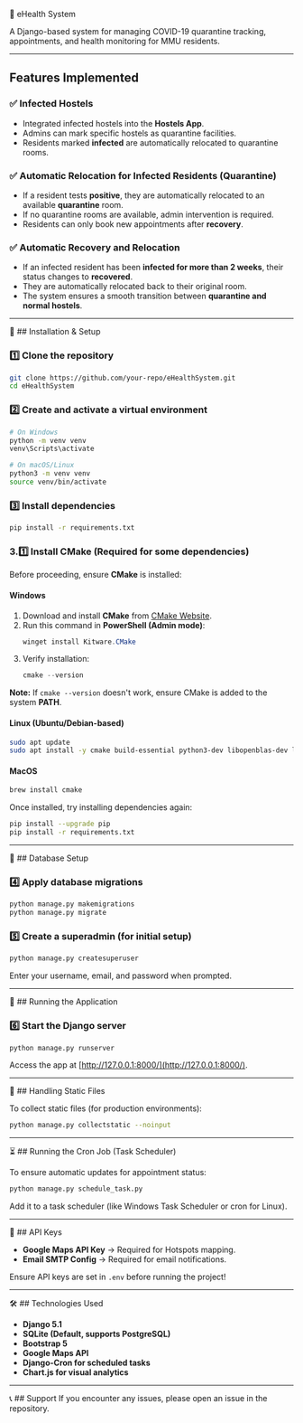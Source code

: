 📌 eHealth System

A Django-based system for managing COVID-19 quarantine tracking, appointments, and health monitoring for MMU residents.

---

## Features Implemented

### ✅ Infected Hostels
- Integrated infected hostels into the **Hostels App**.
- Admins can mark specific hostels as quarantine facilities.
- Residents marked **infected** are automatically relocated to quarantine rooms.

### ✅ Automatic Relocation for Infected Residents (Quarantine)
- If a resident tests **positive**, they are automatically relocated to an available **quarantine** room.
- If no quarantine rooms are available, admin intervention is required.
- Residents can only book new appointments after **recovery**.

### ✅ Automatic Recovery and Relocation
- If an infected resident has been **infected for more than 2 weeks**, their status changes to **recovered**.
- They are automatically relocated back to their original room.
- The system ensures a smooth transition between **quarantine and normal hostels**.

---

🤟 ## Installation & Setup

### 1️⃣ Clone the repository
```bash
git clone https://github.com/your-repo/eHealthSystem.git
cd eHealthSystem
```

### 2️⃣ Create and activate a virtual environment
```bash
# On Windows
python -m venv venv
venv\Scripts\activate

# On macOS/Linux
python3 -m venv venv
source venv/bin/activate
```

### 3️⃣ Install dependencies
```bash
pip install -r requirements.txt
```

### 3.1️⃣ Install CMake (Required for some dependencies)

Before proceeding, ensure **CMake** is installed:

#### **Windows**
1. Download and install **CMake** from [CMake Website](https://cmake.org/download/).
2. Run this command in **PowerShell (Admin mode)**:
   ```powershell
   winget install Kitware.CMake
   ```
3. Verify installation:
   ```powershell
   cmake --version
   ```

**Note:** If `cmake --version` doesn't work, ensure CMake is added to the system **PATH**.

#### **Linux (Ubuntu/Debian-based)**
```bash
sudo apt update
sudo apt install -y cmake build-essential python3-dev libopenblas-dev liblapack-dev libx11-dev
```

#### **MacOS**
```bash
brew install cmake
```

Once installed, try installing dependencies again:
```bash
pip install --upgrade pip
pip install -r requirements.txt
```

---

🏢 ## Database Setup

### 4️⃣ Apply database migrations
```bash
python manage.py makemigrations
python manage.py migrate
```

### 5️⃣ Create a superadmin (for initial setup)
```bash
python manage.py createsuperuser
```
Enter your username, email, and password when prompted.

---

🚀 ## Running the Application

### 6️⃣ Start the Django server
```bash
python manage.py runserver
```
Access the app at [http://127.0.0.1:8000/](http://127.0.0.1:8000/).

---

📝 ## Handling Static Files

To collect static files (for production environments):
```bash
python manage.py collectstatic --noinput
```

---

⏳ ## Running the Cron Job (Task Scheduler)

To ensure automatic updates for appointment status:
```bash
python manage.py schedule_task.py
```
Add it to a task scheduler (like Windows Task Scheduler or cron for Linux).

---

🔑 ## API Keys
- **Google Maps API Key** → Required for Hotspots mapping.
- **Email SMTP Config** → Required for email notifications.

Ensure API keys are set in `.env` before running the project!

---

🛠 ## Technologies Used
- **Django 5.1**
- **SQLite (Default, supports PostgreSQL)**
- **Bootstrap 5**
- **Google Maps API**
- **Django-Cron for scheduled tasks**
- **Chart.js for visual analytics**

---

📞 ## Support
If you encounter any issues, please open an issue in the repository.

